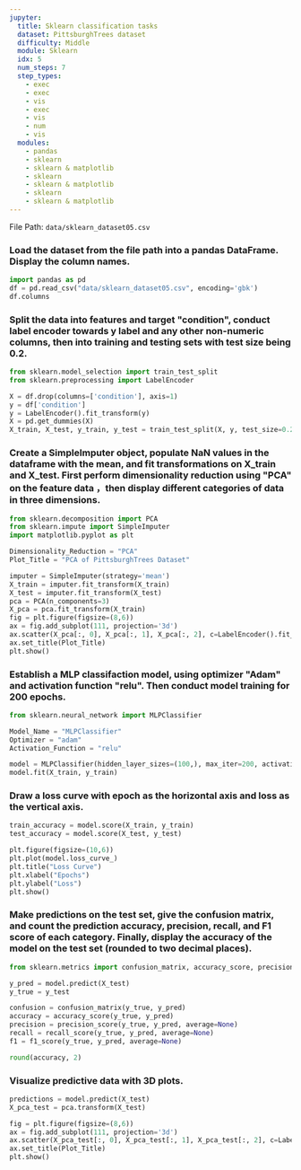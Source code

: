 ```yaml
---
jupyter:
  title: Sklearn classification tasks
  dataset: PittsburghTrees dataset
  difficulty: Middle
  module: Sklearn
  idx: 5
  num_steps: 7
  step_types:
    - exec
    - exec
    - vis
    - exec
    - vis
    - num
    - vis
  modules:
    - pandas
    - sklearn
    - sklearn & matplotlib
    - sklearn
    - sklearn & matplotlib
    - sklearn
    - sklearn & matplotlib
---
```


File Path: `data/sklearn_dataset05.csv`

### Load the dataset from the file path into a pandas DataFrame. Display the column names.

```python
import pandas as pd
df = pd.read_csv("data/sklearn_dataset05.csv", encoding='gbk')
df.columns
```

### Split the data into features and target "condition", conduct label encoder towards y label and any other non-numeric columns, then into training and testing sets with test size being 0.2.
```python
from sklearn.model_selection import train_test_split
from sklearn.preprocessing import LabelEncoder

X = df.drop(columns=['condition'], axis=1)
y = df['condition']
y = LabelEncoder().fit_transform(y)
X = pd.get_dummies(X)
X_train, X_test, y_train, y_test = train_test_split(X, y, test_size=0.2, random_state=42)
```

### Create a SimpleImputer object, populate NaN values in the dataframe with the mean, and fit transformations on X_train and X_test. First perform dimensionality reduction using "PCA" on the feature data ，then display different categories of data in three dimensions.
```python
from sklearn.decomposition import PCA
from sklearn.impute import SimpleImputer
import matplotlib.pyplot as plt

Dimensionality_Reduction = "PCA"
Plot_Title = "PCA of PittsburghTrees Dataset"

imputer = SimpleImputer(strategy='mean')
X_train = imputer.fit_transform(X_train)
X_test = imputer.fit_transform(X_test)
pca = PCA(n_components=3)
X_pca = pca.fit_transform(X_train)
fig = plt.figure(figsize=(8,6))
ax = fig.add_subplot(111, projection='3d')
ax.scatter(X_pca[:, 0], X_pca[:, 1], X_pca[:, 2], c=LabelEncoder().fit_transform(y_train))
ax.set_title(Plot_Title)
plt.show()
```

### Establish a MLP classifaction model, using optimizer "Adam" and activation function "relu". Then conduct model training for 200 epochs.

```python
from sklearn.neural_network import MLPClassifier

Model_Name = "MLPClassifier"
Optimizer = "adam"
Activation_Function = "relu"

model = MLPClassifier(hidden_layer_sizes=(100,), max_iter=200, activation=Activation_Function, solver=Optimizer, random_state=42)
model.fit(X_train, y_train)
```

### Draw a loss curve with epoch as the horizontal axis and loss as the vertical axis.

```python
train_accuracy = model.score(X_train, y_train)
test_accuracy = model.score(X_test, y_test)

plt.figure(figsize=(10,6))
plt.plot(model.loss_curve_)
plt.title("Loss Curve")
plt.xlabel("Epochs")
plt.ylabel("Loss")
plt.show()
```

### Make predictions on the test set, give the confusion matrix, and count the prediction accuracy, precision, recall, and F1 score of each category. Finally, display the accuracy of the model on the test set (rounded to two decimal places).

```python
from sklearn.metrics import confusion_matrix, accuracy_score, precision_score, recall_score, f1_score

y_pred = model.predict(X_test)
y_true = y_test

confusion = confusion_matrix(y_true, y_pred)
accuracy = accuracy_score(y_true, y_pred)
precision = precision_score(y_true, y_pred, average=None)
recall = recall_score(y_true, y_pred, average=None)
f1 = f1_score(y_true, y_pred, average=None)

round(accuracy, 2)
```

### Visualize predictive data with 3D plots.

```python
predictions = model.predict(X_test)
X_pca_test = pca.transform(X_test)

fig = plt.figure(figsize=(8,6))
ax = fig.add_subplot(111, projection='3d')
ax.scatter(X_pca_test[:, 0], X_pca_test[:, 1], X_pca_test[:, 2], c=LabelEncoder().fit_transform(predictions))
ax.set_title(Plot_Title)
plt.show()
```